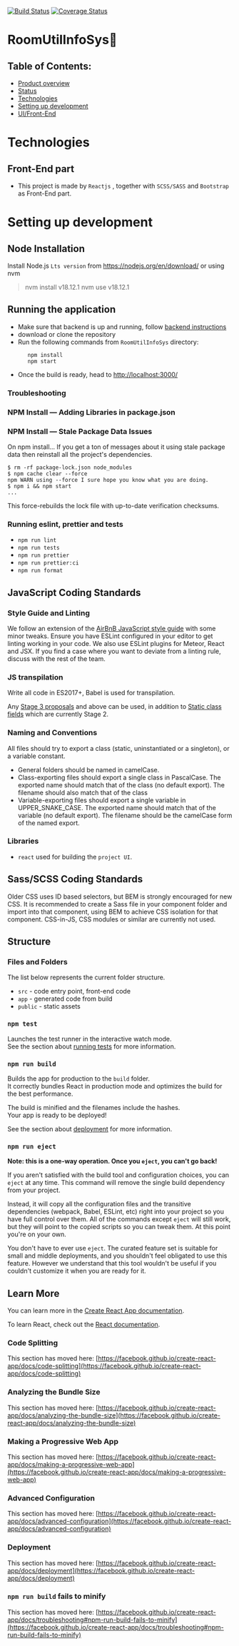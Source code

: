 [![Build Status](https://showplans.semaphoreci.com/badges/showhub.svg?key=64d7a852-a1e2-4051-bfb4-1918e94b12df)](https://showplans.semaphoreci.com/badges/showhub/)
[![Coverage Status](https://coveralls.io/repos/github/showplans/showhub/badge.svg?branch=master&t=lHmvWV)](https://coveralls.io/github/showplans/showhub?branch=master)

# RoomUtilInfoSys📛

## Table of Contents:

- [Product overview](#product-overview)
- [Status](#status)
- [Technologies](#technologies)
- [Setting up development](#setting-up-development)
- [UI/Front-End](#ui-front-end)


# Technologies

## Front-End part

- This project is made by `Reactjs` , together with `SCSS/SASS` and `Bootstrap` as Front-End part.

# Setting up development

## Node Installation
Install Node.js `Lts version`  from https://nodejs.org/en/download/ or using nvm
> nvm install v18.12.1
> nvm use v18.12.1


## Running the application
- Make sure that backend is up and running, follow [backend instructions](https://gitlab.com/freemanco/blueprint/backend/-/blob/master/README.md)
- download or clone the repository
- Run the following commands from `RoomUtilInfoSys` directory:
  ```
     npm install
     npm start
  ```
- Once the build is ready, head to [http://localhost:3000/](http://localhost:3000/)

### Troubleshooting

### NPM Install — Adding Libraries in  package.json
### NPM Install — Stale Package Data Issues
On npm install... If you get a ton of messages about it using stale package data then reinstall all the project's dependencies.
```
$ rm -rf package-lock.json node_modules
$ npm cache clear --force
npm WARN using --force I sure hope you know what you are doing.
$ npm i && npm start
...
```
This force-rebuilds the lock file with up-to-date verification checksums.

### Running eslint, prettier and tests
- `npm run lint`
- `npm run tests`
- `npm run prettier`
- `npm run prettier:ci`
- `npm run format`

## JavaScript Coding Standards

### Style Guide and Linting

We follow an extension of the [AirBnB JavaScript style guide](https://github.com/airbnb/javascript) with some minor tweaks. Ensure you have ESLint configured in your editor to get linting working in your code. We also use ESLint plugins for Meteor, React and JSX. If you find a case where you want to deviate from a linting rule, discuss with the rest of the team.


### JS transpilation

Write all code in ES2017+, Babel is used for transpilation.

Any [Stage 3 proposals](https://github.com/tc39/proposals#stage-3) and above can be used, in addition to [Static class fields](https://github.com/tc39/proposal-static-class-features/) which are currently Stage 2.


### Naming and Conventions

All files should try to export a class (static, uninstantiated or a singleton), or a variable constant.

- General folders should be named in camelCase.
- Class-exporting files should export a single class in PascalCase. The exported name should match that of the class (no default export). The filename should also match that of the class
- Variable-exporting files should export a single variable in UPPER_SNAKE_CASE. The exported name should match that of the variable (no default export). The filename should be the camelCase form of the named export.

### Libraries

- `react` used for building the `project UI`.

## Sass/SCSS Coding Standards

Older CSS uses ID based selectors, but BEM is strongly encouraged for new CSS. It is recommended to create a Sass file in your component folder and import into that component, using BEM to achieve CSS isolation for that component. CSS-in-JS, CSS modules or similar are currently not used.


## Structure

### Files and Folders

The list below represents the current folder structure.

- `src` - code entry point, front-end code
- `app` - generated code from build
- `public` - static assets




### `npm test`

Launches the test runner in the interactive watch mode.\
See the section about [running tests](https://facebook.github.io/create-react-app/docs/running-tests) for more information.

### `npm run build`

Builds the app for production to the `build` folder.\
It correctly bundles React in production mode and optimizes the build for the best performance.

The build is minified and the filenames include the hashes.\
Your app is ready to be deployed!

See the section about [deployment](https://facebook.github.io/create-react-app/docs/deployment) for more information.

### `npm run eject`

**Note: this is a one-way operation. Once you `eject`, you can't go back!**

If you aren't satisfied with the build tool and configuration choices, you can `eject` at any time. This command will remove the single build dependency from your project.

Instead, it will copy all the configuration files and the transitive dependencies (webpack, Babel, ESLint, etc) right into your project so you have full control over them. All of the commands except `eject` will still work, but they will point to the copied scripts so you can tweak them. At this point you're on your own.

You don't have to ever use `eject`. The curated feature set is suitable for small and middle deployments, and you shouldn't feel obligated to use this feature. However we understand that this tool wouldn't be useful if you couldn't customize it when you are ready for it.

## Learn More

You can learn more in the [Create React App documentation](https://facebook.github.io/create-react-app/docs/getting-started).

To learn React, check out the [React documentation](https://reactjs.org/).

### Code Splitting

This section has moved here: [https://facebook.github.io/create-react-app/docs/code-splitting](https://facebook.github.io/create-react-app/docs/code-splitting)

### Analyzing the Bundle Size

This section has moved here: [https://facebook.github.io/create-react-app/docs/analyzing-the-bundle-size](https://facebook.github.io/create-react-app/docs/analyzing-the-bundle-size)

### Making a Progressive Web App

This section has moved here: [https://facebook.github.io/create-react-app/docs/making-a-progressive-web-app](https://facebook.github.io/create-react-app/docs/making-a-progressive-web-app)

### Advanced Configuration

This section has moved here: [https://facebook.github.io/create-react-app/docs/advanced-configuration](https://facebook.github.io/create-react-app/docs/advanced-configuration)

### Deployment

This section has moved here: [https://facebook.github.io/create-react-app/docs/deployment](https://facebook.github.io/create-react-app/docs/deployment)

### `npm run build` fails to minify

This section has moved here: [https://facebook.github.io/create-react-app/docs/troubleshooting#npm-run-build-fails-to-minify](https://facebook.github.io/create-react-app/docs/troubleshooting#npm-run-build-fails-to-minify)
